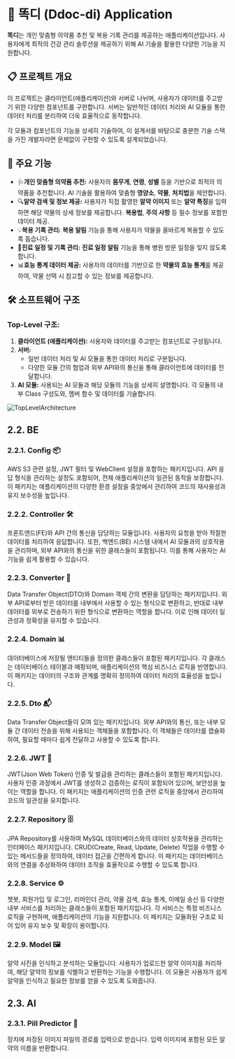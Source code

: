 

<h1>💊 똑디 (Ddoc-di) Application</h1>

<p><strong>똑디</strong>는 개인 맞춤형 의약품 추천 및 복용 기록 관리를 제공하는 애플리케이션입니다. 사용자에게 최적의 건강 관리 솔루션을 제공하기 위해 AI 기술을 활용한 다양한 기능을 지원합니다.</p>

<h2>📋 프로젝트 개요</h2>
<p>이 프로젝트는 클라이언트(애플리케이션)와 서버로 나뉘며, 사용자가 데이터를 주고받기 위한 다양한 컴포넌트를 구현합니다. 서버는 일반적인 데이터 처리와 AI 모듈을 통한 데이터 처리를 분리하여 더욱 효율적으로 동작합니다.</p>
<p>각 모듈과 컴포넌트의 기능을 상세히 기술하여, 이 설계서를 바탕으로 충분한 기술 스택을 가진 개발자라면 문제없이 구현할 수 있도록 설계되었습니다.</p>

<h2>🚀 주요 기능</h2>
<ul>
  <li><span class="emoji">🩺</span><strong>개인 맞춤형 의약품 추천:</strong> 사용자의 <strong>몸무게</strong>, <strong>연령</strong>, <strong>성별</strong> 등을 기반으로 최적의 의약품을 추천합니다. AI 기술을 활용하여 맞춤형 <strong>영양소</strong>, <strong>약물</strong>, <strong>처치법</strong>을 제안합니다.</li>
  <li><span class="emoji">🔍</span><strong>알약 검색 및 정보 제공:</strong> 사용자가 직접 촬영한 <strong>알약 이미지</strong> 또는 <strong>알약 특징</strong>을 입력하면 해당 약물의 상세 정보를 제공합니다. <strong>복용법</strong>, <strong>주의 사항</strong> 등 필수 정보를 포함한 데이터 제공.</li>
  <li><span class="emoji">💡</span><strong>복용 기록 관리:</strong> <strong>복용 알림</strong> 기능을 통해 사용자가 약물을 올바르게 복용할 수 있도록 돕습니다.</li>
  <li><span class="emoji">📅</span><strong>진료 일정 및 기록 관리:</strong> <strong>진료 일정 알림</strong> 기능을 통해 병원 방문 일정을 잊지 않도록 합니다.</li>
  <li><span class="emoji">📊</span><strong>효능 통계 데이터 제공:</strong> 사용자의 데이터를 기반으로 한 <strong>약물의 효능 통계</strong>를 제공하여, 약물 선택 시 참고할 수 있는 정보를 제공합니다.</li>
</ul>

<h2>🛠 소프트웨어 구조</h2>

<h3>Top-Level 구조:</h3>
<ol>
  <li><strong>클라이언트 (애플리케이션):</strong> 사용자와 데이터를 주고받는 컴포넌트로 구성됩니다.</li>
  <li><strong>서버:</strong> 
    <ul>
      <li>일반 데이터 처리 및 AI 모듈을 통한 데이터 처리로 구분됩니다.</li>
      <li>다양한 모듈 간의 협업과 외부 API와의 통신을 통해 클라이언트에 데이터를 전달합니다.</li>
    </ul>
  </li>
  <li><strong>AI 모듈:</strong> 사용되는 AI 모듈과 해당 모듈의 기능을 상세히 설명합니다. 각 모듈의 내부 Class 구성도와, 멤버 함수 및 데이터를 기술합니다.</li>
</ol>

![TopLevelArchitecture](https://github.com/user-attachments/assets/dbd22538-ce61-4b24-b0b0-25fe7bd8b9d5?raw=true)

<h2>2.2. BE</h2>

<h3>2.2.1. Config 📦</h3>
<p>AWS S3 관련 설정, JWT 필터 및 WebClient 설정을 포함하는 패키지입니다. API 응답 형식을 관리하는 설정도 포함되어, 전체 애플리케이션의 일관된 동작을 보장합니다. 이 패키지는 애플리케이션의 다양한 환경 설정을 중앙에서 관리하여 코드의 재사용성과 유지 보수성을 높입니다.</p>

<h3>2.2.2. Controller 🛠️</h3>
<p>프론트엔드(FE)와 API 간의 통신을 담당하는 모듈입니다. 사용자의 요청을 받아 적절한 데이터를 처리하여 응답합니다. 또한, 백엔드(BE) 시스템 내에서 AI 모듈과의 상호작용을 관리하며, 외부 API와의 통신을 위한 클래스들이 포함됩니다. 이를 통해 사용자는 AI 기능을 쉽게 활용할 수 있습니다.</p>

<h3>2.2.3. Converter 🔄</h3>
<p>Data Transfer Object(DTO)와 Domain 객체 간의 변환을 담당하는 패키지입니다. 외부 API로부터 받은 데이터를 내부에서 사용할 수 있는 형식으로 변환하고, 반대로 내부 데이터를 외부로 전송하기 위한 형식으로 변환하는 역할을 합니다. 이로 인해 데이터 일관성과 정확성을 유지할 수 있습니다.</p>

<h3>2.2.4. Domain 📊</h3>
<p>데이터베이스에 저장될 엔티티들을 정의한 클래스들이 포함된 패키지입니다. 각 클래스는 데이터베이스 테이블과 매핑되며, 애플리케이션의 핵심 비즈니스 로직을 반영합니다. 이 패키지는 데이터의 구조와 관계를 명확히 정의하여 데이터 처리의 효율성을 높입니다.</p>

<h3>2.2.5. Dto 📬</h3>
<p>Data Transfer Object들이 모여 있는 패키지입니다. 외부 API와의 통신, 또는 내부 모듈 간 데이터 전송을 위해 사용되는 객체들을 포함합니다. 이 객체들은 데이터를 캡슐화하여, 필요할 때마다 쉽게 전달하고 사용할 수 있도록 합니다.</p>

<h3>2.2.6. JWT 🔑</h3>
<p>JWT(Json Web Token) 인증 및 발급을 관리하는 클래스들이 포함된 패키지입니다. 사용자 인증 과정에서 JWT를 생성하고 검증하는 로직이 포함되어 있으며, 보안성을 높이는 역할을 합니다. 이 패키지는 애플리케이션의 인증 관련 로직을 중앙에서 관리하여 코드의 일관성을 유지합니다.</p>

<h3>2.2.7. Repository 🗄️</h3>
<p>JPA Repository를 사용하여 MySQL 데이터베이스와의 데이터 상호작용을 관리하는 인터페이스 패키지입니다. CRUD(Create, Read, Update, Delete) 작업을 수행할 수 있는 메서드들을 정의하여, 데이터 접근을 간편하게 합니다. 이 패키지는 데이터베이스와의 연결을 추상화하여 데이터 조작을 효율적으로 수행할 수 있도록 합니다.</p>

<h3>2.2.8. Service ⚙️</h3>
<p>챗봇, 회원가입 및 로그인, 리마인더 관리, 약물 검색, 효능 통계, 이메일 송신 등 다양한 내부 서비스를 처리하는 클래스들이 포함된 패키지입니다. 각 서비스는 특정 비즈니스 로직을 구현하며, 애플리케이션의 기능을 지원합니다. 이 패키지는 모듈화된 구조로 되어 있어 유지 보수 및 확장이 용이합니다.</p>

<h3>2.2.9. Model 🖼️</h3>
<p>알약 사진을 인식하고 분석하는 모듈입니다. 사용자가 업로드한 알약 이미지를 처리하여, 해당 알약의 정보를 식별하고 반환하는 기능을 수행합니다. 이 모듈은 사용자가 쉽게 알약을 인식하고 필요한 정보를 얻을 수 있도록 도와줍니다.</p>

<h2>2.3. AI</h2>

<h3>2.3.1. Pill Predictor 💊</h3>
<p>장치에 저장된 이미지 파일의 경로를 입력으로 받습니다. 입력 이미지에 포함된 모든 알약의 이름을 반환합니다.</p>
